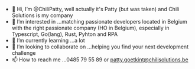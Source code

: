 - 👋 Hi, I’m @ChiliPatty,  well actually it's Patty (but was taken) and Chili Solutions is my company
- 👀 I’m interested in ...matching passionate developers located in Belgium with the right passionate company (HO in Belgium), especially in Typescript, Go(lang), Rust, Pyhton and RPA
- 🌱 I’m currently learning ...a lot 
- 💞️ I’m looking to collaborate on ...helping you find your next development challenge
- 📫 How to reach me ...0485 79 55 89 or patty.goetkint@chilisolutions.be

<!---
ChiliPatty/ChiliPatty is a ✨ special ✨ repository because its `README.md` (this file) appears on your GitHub profile.
You can click the Preview link to take a look at your changes.
--->
